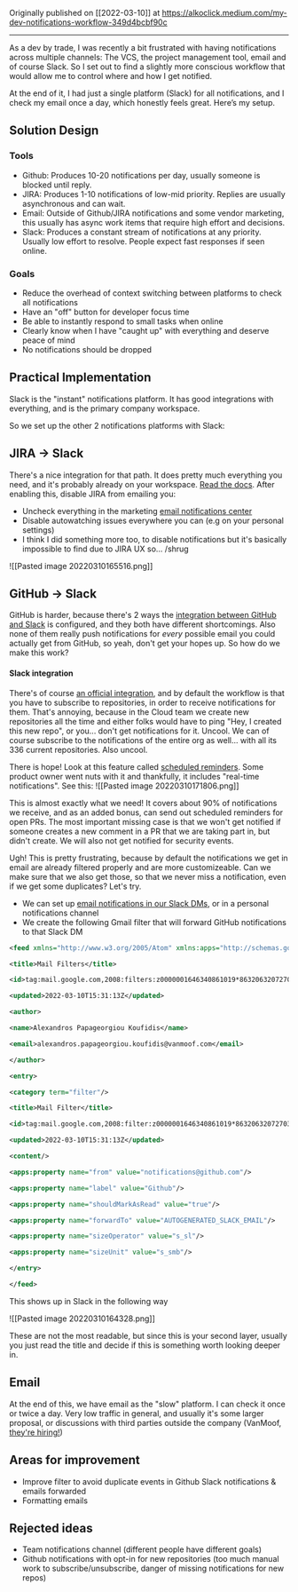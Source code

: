 Originally published on [[2022-03-10]] at https://alkoclick.medium.com/my-dev-notifications-workflow-349d4bcbf90c

---


As a dev by trade, I was recently a bit frustrated with having notifications across multiple channels: The VCS, the project management tool, email and of course Slack. So I set out to find a slightly more conscious workflow that would allow me to control where and how I get notified.

At the end of it, I had just a single platform (Slack) for all notifications, and I check my email once a day, which honestly feels great. Here’s my setup.

## Solution Design

### Tools
* Github: Produces 10-20 notifications per day, usually someone is blocked until reply.
* JIRA: Produces 1-10 notifications of low-mid priority. Replies are usually asynchronous and can wait.
* Email: Outside of Github/JIRA notifications and some vendor marketing, this usually has async work items that require high effort and decisions.
* Slack: Produces a constant stream of notifications at any priority. Usually low effort to resolve. People expect fast responses if seen online. 

### Goals
* Reduce the overhead of context switching between platforms to check all notifications
* Have an "off" button for developer focus time
* Be able to instantly respond to small tasks when online
* Clearly know when I have "caught up" with everything and deserve peace of mind
* No notifications should be dropped

## Practical Implementation

Slack is the "instant" notifications platform. It has good integrations with everything, and is the primary company workspace. 

So we set up the other 2 notifications platforms with Slack:

## JIRA -> Slack
There's a nice integration for that path. It does pretty much everything you need, and it's probably already on your workspace. [Read the docs](https://slack.com/help/articles/218475657-Jira-for-Slack). After enabling this, disable JIRA from emailing you: 
* Uncheck everything in the marketing [email notifications center](https://id.atlassian.com/gateway/api/marketing/email-preferences)
* Disable autowatching issues everywhere you can (e.g on your personal settings)
* I think I did something more too, to disable notifications but it's basically impossible to find due to JIRA UX so... /shrug

![[Pasted image 20220310165516.png]]

## GitHub -> Slack
GitHub is harder, because there's 2 ways the [integration between GitHub and Slack](https://slack.github.com/) is configured, and they both have different shortcomings. Also none of them really push notifications for *every* possible email you could actually get from GitHub, so yeah, don't get your hopes up. So how do we make this work?

#### Slack integration
There's of course [an official integration](https://github.com/integrations/slack), and by default the workflow is that you have to subscribe to repositories, in order to receive notifications for them. That's annoying, because in the Cloud team we create new repositories all the time and either folks would have to ping "Hey, I created this new repo", or you... don't get notifications for it. Uncool. We can of course subscribe to the notifications of the entire org as well... with all its 336 current repositories. Also uncool.

There is hope! Look at this feature called [scheduled reminders](https://github.com/integrations/slack#scheduled-reminders). Some product owner went nuts with it and thankfully, it includes "real-time notifications". See this:
![[Pasted image 20220310171806.png]]

This is almost exactly what we need! It covers about 90% of notifications we receive, and as an added bonus, can send out scheduled reminders for open PRs. The most important missing case is that we won't get notified if someone creates a new comment in a PR that we are taking part in, but didn't create. We will also not get notified for security events.

Ugh! This is pretty frustrating, because by default the notifications we get in email are already filtered properly and are more customizeable. Can we make sure that we also get those, so that we never miss a notification, even if we get some duplicates? Let's try.

* We can set up [email notifications in our Slack DMs](https://slack.com/help/articles/206819278-Send-emails-to-Slack), or in a personal notifications channel
* We create the following Gmail filter that will forward GitHub notifications to that Slack DM
```xml
<feed xmlns="http://www.w3.org/2005/Atom" xmlns:apps="http://schemas.google.com/apps/2006">

<title>Mail Filters</title>

<id>tag:mail.google.com,2008:filters:z0000001646340861019*8632063207270361537</id>

<updated>2022-03-10T15:31:13Z</updated>

<author>

<name>Alexandros Papageorgiou Koufidis</name>

<email>alexandros.papageorgiou.koufidis@vanmoof.com</email>

</author>

<entry>

<category term="filter"/>

<title>Mail Filter</title>

<id>tag:mail.google.com,2008:filter:z0000001646340861019*8632063207270361537</id>

<updated>2022-03-10T15:31:13Z</updated>

<content/>

<apps:property name="from" value="notifications@github.com"/>

<apps:property name="label" value="Github"/>

<apps:property name="shouldMarkAsRead" value="true"/>

<apps:property name="forwardTo" value="AUTOGENERATED_SLACK_EMAIL"/>

<apps:property name="sizeOperator" value="s_sl"/>

<apps:property name="sizeUnit" value="s_smb"/>

</entry>

</feed>
```

This shows up in Slack in the following way

![[Pasted image 20220310164328.png]]

These are not the most readable, but since this is your second layer, usually you just read the title and decide if this is something worth looking deeper in. 

## Email
At the end of this, we have email as the "slow" platform. I can check it once or twice a day. Very low traffic in general, and usually it's some larger proposal, or discussions with third parties outside the company (VanMoof, [they're hiring!](https://www.vanmoof.com/careers))

## Areas for improvement
* Improve filter to avoid duplicate events in Github Slack notifications & emails forwarded
* Formatting emails

## Rejected ideas
* Team notifications channel (different people have different goals)
* Github notifications with opt-in for new repositories (too much manual work to subscribe/unsubscribe, danger of missing notifications for new repos)